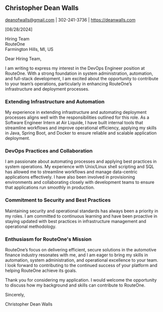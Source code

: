 <div class="header-bar"></div>
<link rel="stylesheet" type="text/css" media="all" href="./style.css" />
<script>
    function downloadAsPDF() {
        window.location.href = 'resume.pdf';
    }
</script>
<meta property="og:title" content="Dean-Walls-Public-Portfolio" />

## Christopher Dean Walls  
deanofwalls@gmail.com | 302-241-3736 | https://deanwalls.com

[08/28/2024]

Hiring Team  
RouteOne  
Farmington Hills, MI, US

Dear Hiring Team,

I am writing to express my interest in the DevOps Engineer position at RouteOne. With a strong foundation in system administration, automation, and full-stack development, I am excited about the opportunity to contribute to your team’s operations, particularly in enhancing RouteOne’s infrastructure and deployment processes.

### Extending Infrastructure and Automation
My experience in extending infrastructure and automating deployment processes aligns well with the responsibilities outlined for this role. As a Software Engineer Intern at Air Liquide, I have built internal tools that streamline workflows and improve operational efficiency, applying my skills in Java, Spring Boot, and Docker to ensure reliable and scalable application deployment.

### DevOps Practices and Collaboration
I am passionate about automating processes and applying best practices in system operations. My experience with Unix/Linux shell scripting and SQL has allowed me to streamline workflows and manage data-centric applications effectively. I have also been involved in provisioning environments and collaborating closely with development teams to ensure that applications run smoothly in production.

### Commitment to Security and Best Practices
Maintaining security and operational standards has always been a priority in my roles. I am committed to continuous learning and have been proactive in staying updated with best practices in infrastructure management and operational methodology.

### Enthusiasm for RouteOne's Mission
RouteOne’s focus on delivering efficient, secure solutions in the automotive finance industry resonates with me, and I am eager to bring my skills in automation, system administration, and operational excellence to your team. I look forward to contributing to the continued success of your platform and helping RouteOne achieve its goals.

Thank you for considering my application. I would welcome the opportunity to discuss how my background and skills can contribute to RouteOne.

Sincerely,

Christopher Dean Walls
